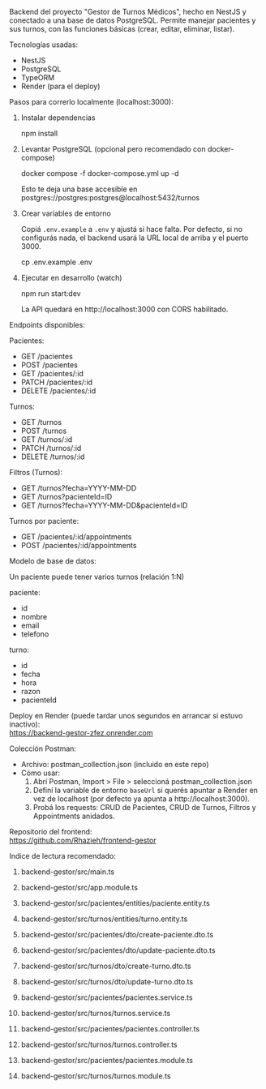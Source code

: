 Backend del proyecto "Gestor de Turnos Médicos", hecho en NestJS y conectado a una base de datos PostgreSQL. Permite manejar pacientes y sus turnos, con las funciones básicas (crear, editar, eliminar, listar).

Tecnologías usadas:
- NestJS
- PostgreSQL
- TypeORM
- Render (para el deploy)

Pasos para correrlo localmente (localhost:3000):

1) Instalar dependencias

   npm install

2) Levantar PostgreSQL (opcional pero recomendado con docker-compose)

   docker compose -f docker-compose.yml up -d

   Esto te deja una base accesible en postgres://postgres:postgres@localhost:5432/turnos

3) Crear variables de entorno

   Copiá `.env.example` a `.env` y ajustá si hace falta. Por defecto, si no configurás nada,
   el backend usará la URL local de arriba y el puerto 3000.

   cp .env.example .env

4) Ejecutar en desarrollo (watch)

   npm run start:dev

   La API quedará en http://localhost:3000 con CORS habilitado.

Endpoints disponibles:

Pacientes:
- GET /pacientes
- POST /pacientes
- GET /pacientes/:id
- PATCH /pacientes/:id
- DELETE /pacientes/:id

Turnos:
- GET /turnos
- POST /turnos
- GET /turnos/:id
- PATCH /turnos/:id
- DELETE /turnos/:id

Filtros (Turnos):
- GET /turnos?fecha=YYYY-MM-DD
- GET /turnos?pacienteId=ID
- GET /turnos?fecha=YYYY-MM-DD&pacienteId=ID

Turnos por paciente:
- GET /pacientes/:id/appointments
- POST /pacientes/:id/appointments

Modelo de base de datos:

Un paciente puede tener varios turnos (relación 1:N)

paciente:
- id
- nombre
- email
- telefono

turno:
- id
- fecha
- hora
- razon
- pacienteId

Deploy en Render (puede tardar unos segundos en arrancar si estuvo inactivo):  
https://backend-gestor-zfez.onrender.com

Colección Postman:
- Archivo: postman_collection.json (incluido en este repo)
- Cómo usar:
   1) Abrí Postman, Import > File > seleccioná postman_collection.json
   2) Definí la variable de entorno `baseUrl` si querés apuntar a Render en vez de localhost
       (por defecto ya apunta a http://localhost:3000).
   3) Probá los requests: CRUD de Pacientes, CRUD de Turnos, Filtros y Appointments anidados.

Repositorio del frontend:  
https://github.com/Rhazieh/frontend-gestor

Indice de lectura recomendado:
1. backend-gestor/src/main.ts


2. backend-gestor/src/app.module.ts


3. backend-gestor/src/pacientes/entities/paciente.entity.ts


4. backend-gestor/src/turnos/entities/turno.entity.ts


5. backend-gestor/src/pacientes/dto/create-paciente.dto.ts


6. backend-gestor/src/pacientes/dto/update-paciente.dto.ts


7. backend-gestor/src/turnos/dto/create-turno.dto.ts


8. backend-gestor/src/turnos/dto/update-turno.dto.ts


9. backend-gestor/src/pacientes/pacientes.service.ts


10. backend-gestor/src/turnos/turnos.service.ts


11. backend-gestor/src/pacientes/pacientes.controller.ts


12. backend-gestor/src/turnos/turnos.controller.ts


13. backend-gestor/src/pacientes/pacientes.module.ts


14. backend-gestor/src/turnos/turnos.module.ts

